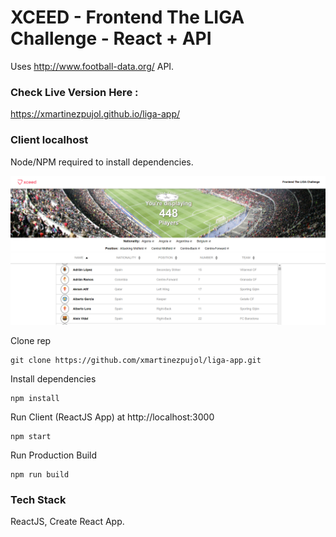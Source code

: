# XCEED - Frontend The LIGA Challenge - React + API

Uses http://www.football-data.org/ API.

### Check Live Version Here :

https://xmartinezpujol.github.io/liga-app/

### Client localhost
Node/NPM required to install dependencies.

![XCEED - Frontend The LIGA Challenge - React + API](/public/img/ligaapp.png?raw=true "XCEED - Frontend The LIGA Challenge - React + API")

Clone rep
``` shell
git clone https://github.com/xmartinezpujol/liga-app.git
```

Install dependencies
``` shell
npm install
```

Run Client (ReactJS App) at http://localhost:3000
``` shell
npm start
```

Run Production Build
``` shell
npm run build
```

### Tech Stack
ReactJS, Create React App.
